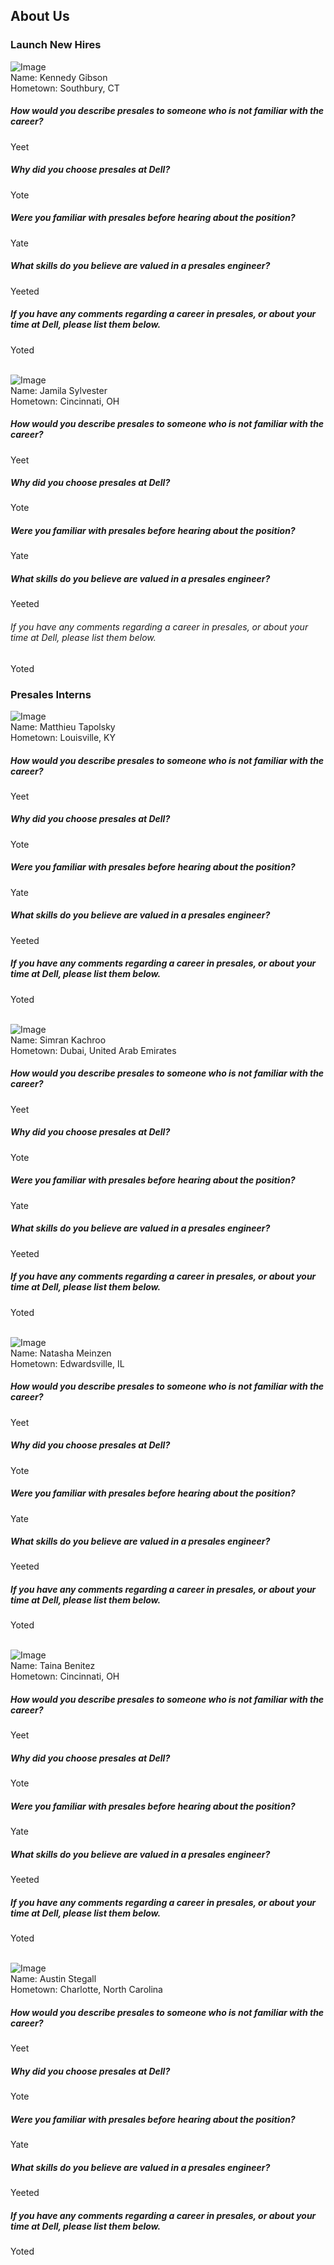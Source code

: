 ## About Us
### Launch New Hires
  ![Image](/photos/kennedy_gibson.jpg) <br/>
  Name: Kennedy Gibson <br/>
  Hometown: Southbury, CT<br/>
  ##### How would you describe presales to someone who is not familiar with the career?
  Yeet
  ##### Why did you choose presales at Dell?
  Yote
  ##### Were you familiar with presales before hearing about the position?
  Yate
  ##### What skills do you believe are valued in a presales engineer?
  Yeeted
  ##### If you have any comments regarding a career in presales, or about your time at Dell, please list them below.
  Yoted
  <br/><br/>
  
  ![Image](/photos/jamila_sylvester.jpg) <br/>
  Name: Jamila Sylvester <br/>
  Hometown: Cincinnati, OH<br/>
  ##### How would you describe presales to someone who is not familiar with the career?
  Yeet
  ##### Why did you choose presales at Dell?
  Yote
  ##### Were you familiar with presales before hearing about the position?
  Yate
  ##### What skills do you believe are valued in a presales engineer?
  Yeeted
  ###### If you have any comments regarding a career in presales, or about your time at Dell, please list them below.
  Yoted
  <br/>
  
  
### Presales Interns
  ![Image](/photos/testing.jpg) <br/>
  Name: Matthieu Tapolsky<br/>
  Hometown: Louisville, KY<br/>
  ##### How would you describe presales to someone who is not familiar with the career?
  Yeet
  ##### Why did you choose presales at Dell?
  Yote
  ##### Were you familiar with presales before hearing about the position?
  Yate
  ##### What skills do you believe are valued in a presales engineer?
  Yeeted
  ##### If you have any comments regarding a career in presales, or about your time at Dell, please list them below.
  Yoted
  <br/><br/>
  
  ![Image](/photos/simran_kachroo.jpeg) <br/>
  Name: Simran Kachroo<br/>
  Hometown: Dubai, United Arab Emirates<br/>
  ##### How would you describe presales to someone who is not familiar with the career?
  Yeet
  ##### Why did you choose presales at Dell?
  Yote
  ##### Were you familiar with presales before hearing about the position?
  Yate
  ##### What skills do you believe are valued in a presales engineer?
  Yeeted
  ##### If you have any comments regarding a career in presales, or about your time at Dell, please list them below.
  Yoted
  <br/><br/>
  
  ![Image](/photos/natasha_meinzen.JPG) <br/>
  Name: Natasha Meinzen<br/>
  Hometown: Edwardsville, IL<br/>
  ##### How would you describe presales to someone who is not familiar with the career?
  Yeet
  ##### Why did you choose presales at Dell?
  Yote
  ##### Were you familiar with presales before hearing about the position?
  Yate
  ##### What skills do you believe are valued in a presales engineer?
  Yeeted
  ##### If you have any comments regarding a career in presales, or about your time at Dell, please list them below.
  Yoted
  <br/><br/>
  
  ![Image](/photos/taina_benitez.png) <br/>
  Name: Taina Benitez<br/>
  Hometown: Cincinnati, OH<br/>
  ##### How would you describe presales to someone who is not familiar with the career?
  Yeet
  ##### Why did you choose presales at Dell?
  Yote
  ##### Were you familiar with presales before hearing about the position?
  Yate
  ##### What skills do you believe are valued in a presales engineer?
  Yeeted
  ##### If you have any comments regarding a career in presales, or about your time at Dell, please list them below.
  Yoted
  <br/><br/>
  
  ![Image](/photos/austin_stegall.jpeg) <br/>
  Name: Austin Stegall <br/>
  Hometown: Charlotte, North Carolina<br/>
  ##### How would you describe presales to someone who is not familiar with the career?
  Yeet
  ##### Why did you choose presales at Dell?
  Yote
  ##### Were you familiar with presales before hearing about the position?
  Yate
  ##### What skills do you believe are valued in a presales engineer?
  Yeeted
  ##### If you have any comments regarding a career in presales, or about your time at Dell, please list them below.
  Yoted
  
